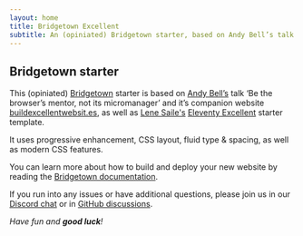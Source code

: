 ```yaml
---
layout: home
title: Bridgetown Excellent
subtitle: An (opiniated) Bridgetown starter, based on Andy Bell’s talk _"Be the browser’s mentor, not its micromanager"_.
---
```


## Bridgetown starter

This (opiniated) [Bridgetown](https://www.bridgetownrb.com) starter is based on [Andy Bell’s](https://bell.bz/@andy) talk ‘Be the browser’s mentor, not its micromanager’ and it’s companion website [buildexcellentwebsit.es](https://buildexcellentwebsit.es/), as well as [Lene Saile's](https://www.lenesaile.com/en/) [Eleventy Excellent](https://github.com/madrilene/eleventy-excellent) starter template.

It uses progressive enhancement, CSS layout, fluid type & spacing, as well as modern CSS features.

You can learn more about how to build and deploy your new website by reading the [Bridgetown documentation](https://www.bridgetownrb.com/docs).

If you run into any issues or have additional questions, please join us in our [Discord chat](https://discord.gg/4E6hktQGz4) or in [GitHub discussions](https://github.com/bridgetownrb/bridgetown/discussions).

_Have fun and **good luck**!_
